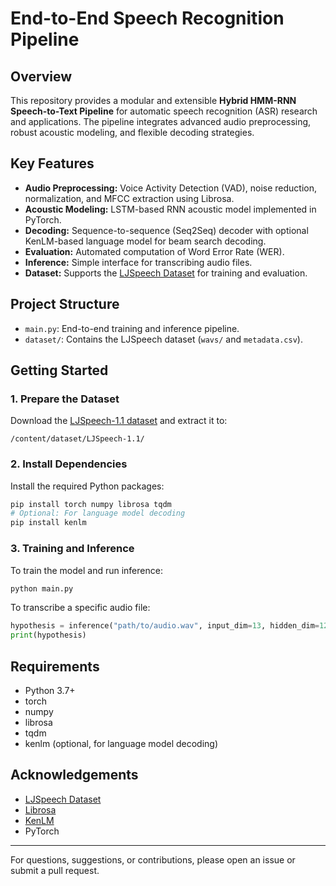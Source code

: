 # End-to-End Speech Recognition Pipeline

## Overview

This repository provides a modular and extensible **Hybrid HMM-RNN Speech-to-Text Pipeline** for automatic speech recognition (ASR) research and applications. The pipeline integrates advanced audio preprocessing, robust acoustic modeling, and flexible decoding strategies.

## Key Features

- **Audio Preprocessing:** Voice Activity Detection (VAD), noise reduction, normalization, and MFCC extraction using Librosa.
- **Acoustic Modeling:** LSTM-based RNN acoustic model implemented in PyTorch.
- **Decoding:** Sequence-to-sequence (Seq2Seq) decoder with optional KenLM-based language model for beam search decoding.
- **Evaluation:** Automated computation of Word Error Rate (WER).
- **Inference:** Simple interface for transcribing audio files.
- **Dataset:** Supports the [LJSpeech Dataset](https://keithito.com/LJ-Speech-Dataset/) for training and evaluation.

## Project Structure

- `main.py`: End-to-end training and inference pipeline.
- `dataset/`: Contains the LJSpeech dataset (`wavs/` and `metadata.csv`).

## Getting Started

### 1. Prepare the Dataset

Download the [LJSpeech-1.1 dataset](https://keithito.com/LJ-Speech-Dataset/) and extract it to:

```
/content/dataset/LJSpeech-1.1/
```

### 2. Install Dependencies

Install the required Python packages:

```bash
pip install torch numpy librosa tqdm
# Optional: For language model decoding
pip install kenlm
```

### 3. Training and Inference

To train the model and run inference:

```bash
python main.py
```

To transcribe a specific audio file:

```python
hypothesis = inference("path/to/audio.wav", input_dim=13, hidden_dim=128, output_dim=256, use_kenlm=False)
print(hypothesis)
```

## Requirements

- Python 3.7+
- torch
- numpy
- librosa
- tqdm
- kenlm (optional, for language model decoding)

## Acknowledgements

- [LJSpeech Dataset](https://keithito.com/LJ-Speech-Dataset/)
- [Librosa](https://librosa.org/)
- [KenLM](https://github.com/kpu/kenlm)
- PyTorch

---

For questions, suggestions, or contributions, please open an issue or submit a pull request.